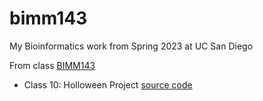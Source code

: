 # bimm143
My Bioinformatics work from Spring 2023 at UC San Diego

From class [BIMM143](https://bioboot.github.io/bimm143_S23/)

- Class 10: Holloween Project [source code](https://github.com/LeoMeow123/bimm143/blob/main/Class10%3A%20Holloween%20Candy/Class10.qmd)
